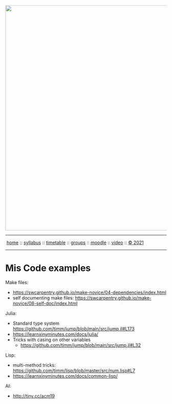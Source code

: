 
<a name=top>
<a href="http://tiny.cc/se21"><img  width=700
  src="https://raw.githubusercontent.com/txt/se21/master/docs/img/femse.png"></a>
<hr>
<p>
&nbsp;<a href="https://tiny.cc/se21">home</a> ::
<a href="https://github.com/txt/se21/blob/master/docs/syllabus.md#top">syllabus</a> ::
<a href="https://github.com/txt/se21/blob/master/docs/syllabus.md#timetable">timetable</a> ::
<a href="https://docs.google.com/spreadsheets/d/1KKskduN7m1R3WYhQTLyWJgxkAvrp2UV-LEu5JWN26xo/edit#gid=0">groups</a> ::
<a href="https://moodle-courses2122.wolfware.ncsu.edu/course/view.php?id=3211">moodle</a> ::
<a href="https://ncsu.hosted.panopto.com/Panopto/Pages/Sessions/List.aspx#folderID=a5998f03-01df-4c6c-91c1-ad80003f3c7c">video</a> ::
<a href="https://github.com/txt/se21/blob/master/LICENSE.md#top">&copy; 2021</a>
<br>
<hr>


  
# Mis Code  examples


Make files:
- https://swcarpentry.github.io/make-novice/04-dependencies/index.html
- self documenting  make files: https://swcarpentry.github.io/make-novice/08-self-doc/index.html


Julia:
- Standard type system https://github.com/timm/jump/blob/main/src/jump.jl#L173
- https://learnxinyminutes.com/docs/julia/
- Tricks with casing  on other variables
  - https://github.com/timm/jump/blob/main/src/jump.jl#L32


Lisp:
- multi-method tricks: https://github.com/timm/lisp/blob/master/src/num.lisp#L7
- https://learnxinyminutes.com/docs/common-lisp/


AI:
-  http://tiny.cc/acm19
